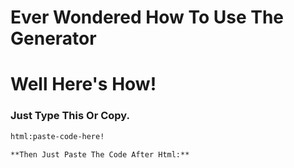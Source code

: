 # Ever Wondered How To Use The Generator
# Well Here's How! 

### Just Type This Or Copy.
  ```html
  html:paste-code-here!

**Then Just Paste The Code After Html:**
